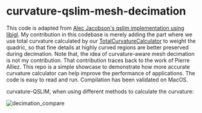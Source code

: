 # curvature-qslim-mesh-decimation

This code is adapted from [Alec Jacobson's qslim implementation using libigl](https://www.alecjacobson.com/weblog/?tag=qslim). My contribution in this codebase is merely adding the part where we use total curvature calculated by our [TotalCurvatureCalculator](https://github.com/HeCraneChen/total-curvature-estimation.git) to weight the quadric, so that fine details at highly curved regions are better preserved during decimation. Note that, the idea of curvature-aware mesh decimation is not my contribution. That contribution traces back to the work of Pierre Alliez. This repo is a simple showcase to demonstrate how more accurate curvature calculator can help improve the performance of applications. The code is easy to read and run. Compilation has been validated on MacOS.

curvature-QSLIM, when using different methods to calculate the curvature:

![decimation_compare](https://github.com/HeCraneChen/curvature-qslim-mesh-decimation/assets/33951209/e7c2b93b-eb1b-4acc-a8e8-e14f6ab1fcdd)


